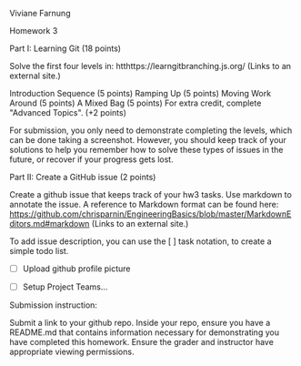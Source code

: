 Viviane Farnung

Homework 3

Part I: Learning Git (18 points)

Solve the first four levels in: htthttps://learngitbranching.js.org/ (Links to an external site.)

Introduction Sequence (5 points)
Ramping Up (5 points)
Moving Work Around (5 points)
A Mixed Bag (5 points)
For extra credit, complete "Advanced Topics". (+2 points)

For submission, you only need to demonstrate completing the levels, which can be done taking a screenshot. However, you should keep track of your solutions to help you remember how to solve these types of issues in the future, or recover if your progress gets lost.

Part II: Create a GitHub issue (2 points)

Create a github issue that keeps track of your hw3 tasks. Use markdown to annotate the issue. A reference to Markdown format can be found here: https://github.com/chrisparnin/EngineeringBasics/blob/master/MarkdownEditors.md#markdown (Links to an external site.)

To add issue description, you can use the [ ] task notation, to create a simple todo list.

- [ ] Upload github profile picture

- [ ] Setup Project Teams...

 

Submission instruction:

Submit a link to your github repo. Inside your repo, ensure you have a README.md that contains information necessary for demonstrating you have completed this homework. Ensure the grader and instructor have appropriate viewing permissions.
